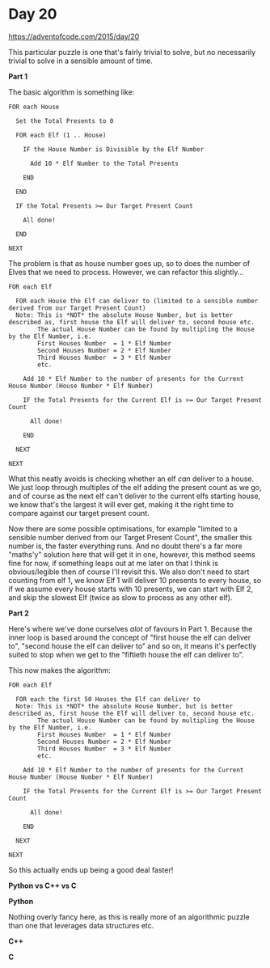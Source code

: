 # Day 20

https://adventofcode.com/2015/day/20

This particular puzzle is one that's fairly trivial to solve, but no necessarily trivial to solve in a sensible amount of time.

**Part 1**

The basic algorithm is something like:

    FOR each House

      Set the Total Presents to 0

      FOR each Elf (1 .. House)

        IF the House Number is Divisible by the Elf Number
        
          Add 10 * Elf Number to the Total Presents
          
        END

      END

      IF the Total Presents >= Our Target Present Count
      
        All done!

      END

    NEXT

The problem is that as house number goes up, so to does the number of Elves that we need to process.  However, we can refactor this slightly...

    FOR each Elf
    
      FOR each House the Elf can deliver to (limited to a sensible number derived from our Target Present Count)
      Note: This is *NOT* the absolute House Number, but is better described as, first house the Elf will deliver to, second house etc.
            The actual House Number can be found by multipling the House by the Elf Number, i.e.
            First Houses Number  = 1 * Elf Number
            Second Houses Number = 2 * Elf Number
            Third Houses Number  = 3 * Elf Number
            etc.

        Add 10 * Elf Number to the number of presents for the Current House Number (House Number * Elf Number)
        
        IF the Total Presents for the Current Elf is >= Our Target Present Count

          All done!

        END
        
      NEXT
      
    NEXT

What this neatly avoids is checking whether an elf *can* deliver to a house.  We just loop through multiples of the elf adding the present count as we go, and of course as the next elf can't deliver to the current elfs starting house, we know that's the largest it will ever get, making it the right time to compare against our target present count.

Now there are some possible optimisations, for example "limited to a sensible number derived from our Target Present Count", the smaller this number is, the faster everything runs.  And no doubt there's a far more "maths'y" solution here that will get it in one, however, this method seems fine for now, if something leaps out at me later on that I think is obvious/legible then of course I'll revisit this.  We also don't need to start counting from elf 1, we know Elf 1 will deliver 10 presents to every house, so if we assume every house starts with 10 presents, we can start with Elf 2, and skip the slowest Elf (twice as slow to process as any other elf).

**Part 2**

Here's where we've done ourselves *alot* of favours in Part 1.  Because the inner loop is based around the concept of "first house the elf can deliver to", "second house the elf can deliver to" and so on, it means it's perfectly suited to stop when we get to the "fiftieth house the elf can deliver to".

This now makes the algorithm:

    FOR each Elf
    
      FOR each the first 50 Houses the Elf can deliver to
      Note: This is *NOT* the absolute House Number, but is better described as, first house the Elf will deliver to, second house etc.
            The actual House Number can be found by multipling the House by the Elf Number, i.e.
            First Houses Number  = 1 * Elf Number
            Second Houses Number = 2 * Elf Number
            Third Houses Number  = 3 * Elf Number
            etc.

        Add 10 * Elf Number to the number of presents for the Current House Number (House Number * Elf Number)
        
        IF the Total Presents for the Current Elf is >= Our Target Present Count

          All done!

        END
        
      NEXT
      
    NEXT

So this actually ends up being a good deal faster!

**Python vs C++ vs C**

**Python**

Nothing overly fancy here, as this is really more of an algorithmic puzzle than one that leverages data structures etc.

**C++**

**C**

